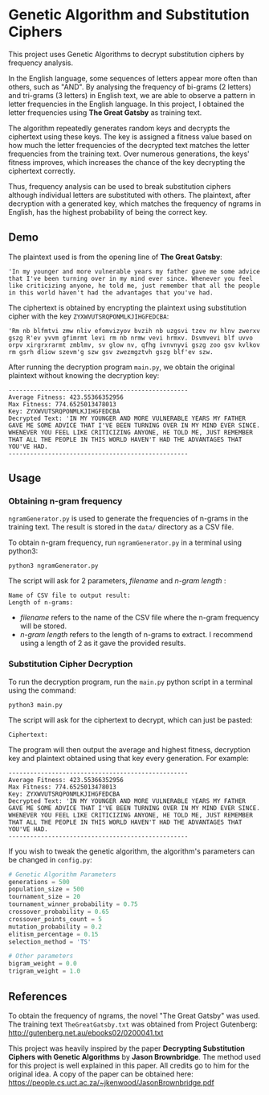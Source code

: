 # Genetic Algorithm and Substitution Ciphers

This project uses Genetic Algorithms to decrypt substitution ciphers by frequency analysis.

In the English language, some sequences of letters appear more often than others, such as "AND". By analysing the frequency of bi-grams (2 letters) and tri-grams (3 letters) in English text, we are able to observe a pattern in letter frequencies in the English language. In this project, I obtained the letter frequencies using **The Great Gatsby** as training text.

The algorithm repeatedly generates random keys and decrypts the ciphertext using these keys. The key is assigned a fitness value based on how much the letter frequencies of the decrypted text matches the letter frequencies from the training text. Over numerous generations, the keys' fitness improves, which increases the chance of the key decrypting the ciphertext correctly.

Thus, frequency analysis can be used to break substitution ciphers although individual letters are substituted with others. The plaintext, after decryption with a generated key, which matches the frequency of ngrams in English, has the highest probability of being the correct key.

## Demo
The plaintext used is from the opening line of **The Great Gatsby**:
```
'In my younger and more vulnerable years my father gave me some advice that I've been turning over in my mind ever since. Whenever you feel like criticizing anyone, he told me, just remember that all the people in this world haven't had the advantages that you've had.
```

The ciphertext is obtained by encrypting the plaintext using substitution cipher with the key `ZYXWVUTSRQPONMLKJIHGFEDCBA`:
```
'Rm nb blfmtvi zmw nliv efomvizyov bvzih nb uzgsvi tzev nv hlnv zwerxv gszg R'ev yvvm gfimrmt levi rm nb nrmw vevi hrmxv. Dsvmvevi blf uvvo orpv xirgrxrarmt zmblmv, sv glow nv, qfhg ivnvnyvi gszg zoo gsv kvlkov rm gsrh dliow szevm'g szw gsv zwezmgztvh gszg blf'ev szw.
```

After running the decryption program `main.py`, we obtain the original plaintext without knowing the decryption key:
```
--------------------------------------------------
Average Fitness: 423.55366352956
Max Fitness: 774.6525013478013
Key: ZYXWVUTSRQPONMLKJIHGFEDCBA
Decrypted Text: 'IN MY YOUNGER AND MORE VULNERABLE YEARS MY FATHER GAVE ME SOME ADVICE THAT I'VE BEEN TURNING OVER IN MY MIND EVER SINCE. WHENEVER YOU FEEL LIKE CRITICIZING ANYONE, HE TOLD ME, JUST REMEMBER THAT ALL THE PEOPLE IN THIS WORLD HAVEN'T HAD THE ADVANTAGES THAT YOU'VE HAD.
--------------------------------------------------
```

## Usage

### Obtaining n-gram frequency
`ngramGenerator.py` is used to generate the frequencies of n-grams in the training text. The result is stored in the `data/` directory as a CSV file.

To obtain n-gram frequency, run `ngramGenerator.py` in a terminal using python3:
```
python3 ngramGenerator.py
```

The script will ask for 2 parameters, *filename* and *n-gram length* :
```
Name of CSV file to output result: 
Length of n-grams: 
```
* *filename* refers to the name of the CSV file where the n-gram frequency will be stored.
* *n-gram length* refers to the length of n-grams to extract. I recommend using a length of 2 as it gave the provided results.

### Substitution Cipher Decryption 
To run the decryption program, run the `main.py` python script in a terminal using the command:
```
python3 main.py
```

The script will ask for the ciphertext to decrypt, which can just be pasted:
```
Ciphertext: 
```

The program will then output the average and highest fitness, decryption key and plaintext obtained using that key every generation. For example:
```
--------------------------------------------------
Average Fitness: 423.55366352956
Max Fitness: 774.6525013478013
Key: ZYXWVUTSRQPONMLKJIHGFEDCBA
Decrypted Text: 'IN MY YOUNGER AND MORE VULNERABLE YEARS MY FATHER GAVE ME SOME ADVICE THAT I'VE BEEN TURNING OVER IN MY MIND EVER SINCE. WHENEVER YOU FEEL LIKE CRITICIZING ANYONE, HE TOLD ME, JUST REMEMBER THAT ALL THE PEOPLE IN THIS WORLD HAVEN'T HAD THE ADVANTAGES THAT YOU'VE HAD.
--------------------------------------------------
```


If you wish to tweak the genetic algorithm, the algorithm's parameters can be changed in `config.py`:
```python
# Genetic Algorithm Parameters
generations = 500
population_size = 500
tournament_size = 20
tournament_winner_probability = 0.75
crossover_probability = 0.65
crossover_points_count = 5
mutation_probability = 0.2
elitism_percentage = 0.15
selection_method = 'TS'

# Other parameters
bigram_weight = 0.0
trigram_weight = 1.0
```

## References

To obtain the frequency of ngrams, the novel "The Great Gatsby" was used. The training text `TheGreatGatsby.txt` was obtained from Project Gutenberg:  
http://gutenberg.net.au/ebooks02/0200041.txt 

This project was heavily inspired by the paper **Decrypting Substitution Ciphers with Genetic Algorithms** by **Jason Brownbridge**. The method used for this project is well explained in this paper. All credits go to him for the original idea. A copy of the paper can be obtained here:  
https://people.cs.uct.ac.za/~jkenwood/JasonBrownbridge.pdf
